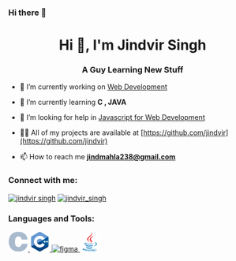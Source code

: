 ### Hi there 👋

<h1 align="center">Hi 👋, I'm Jindvir Singh</h1>
<h3 align="center">A Guy Learning New Stuff</h3>

- 🔭 I’m currently working on [Web Development](https://github.com/jindvir/Web.git)

- 🌱 I’m currently learning **C , JAVA**

- 🤝 I’m looking for help in [Javascript for Web Development](https://github.com/jindvir/Web.git)

- 👨‍💻 All of my projects are available at [https://github.com/jindvir](https://github.com/jindvir)

- 📫 How to reach me **jindmahla238@gmail.com**

<h3 align="left">Connect with me:</h3>
<p align="left">
<a href="https://linkedin.com/in/jindvir singh" target="blank"><img align="center" src="https://cdn.jsdelivr.net/npm/simple-icons@3.0.1/icons/linkedin.svg" alt="jindvir singh" height="30" width="40" /></a>
<a href="https://instagram.com/jindvir_singh" target="blank"><img align="center" src="https://cdn.jsdelivr.net/npm/simple-icons@3.0.1/icons/instagram.svg" alt="jindvir_singh" height="30" width="40" /></a>
</p>

<h3 align="left">Languages and Tools:</h3>
<p align="left"> <a href="https://www.cprogramming.com/" target="_blank"> <img src="https://raw.githubusercontent.com/devicons/devicon/master/icons/c/c-original.svg" alt="c" width="40" height="40"/> </a> <a href="https://www.w3schools.com/cpp/" target="_blank"> <img src="https://raw.githubusercontent.com/devicons/devicon/master/icons/cplusplus/cplusplus-original.svg" alt="cplusplus" width="40" height="40"/> </a> <a href="https://www.figma.com/" target="_blank"> <img src="https://www.vectorlogo.zone/logos/figma/figma-icon.svg" alt="figma" width="40" height="40"/> </a> <a href="https://www.java.com" target="_blank"> <img src="https://raw.githubusercontent.com/devicons/devicon/master/icons/java/java-original.svg" alt="java" width="40" height="40"/> </a> </p>

